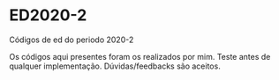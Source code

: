 # ED2020-2
Códigos de ed do periodo 2020-2

Os códigos aqui presentes foram os realizados por mim. Teste antes de qualquer implementação. Dúvidas/feedbacks são aceitos.
